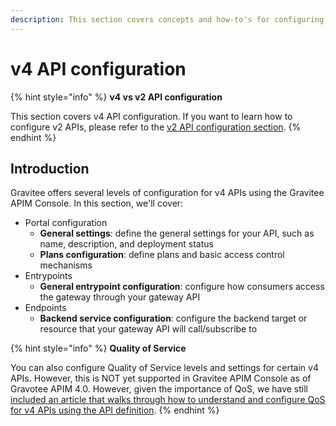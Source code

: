 ```yaml
---
description: This section covers concepts and how-to's for configuring v4 APIs in Gravitee.
---
```


# v4 API configuration

{% hint style="info" %}
**v4 vs v2 API configuration**

This section covers v4 API configuration. If you want to learn how to configure v2 APIs, please refer to the [v2 API configuration section](../v2-api-configuration/).
{% endhint %}

## Introduction

Gravitee offers several levels of configuration for v4 APIs using the Gravitee APIM Console. In this section, we'll cover:

* Portal configuration
  * **General settings**: define the general settings for your API, such as name, description, and deployment status
  * **Plans configuration**: define plans and basic access control mechanisms
* Entrypoints&#x20;
  * **General entrypoint configuration**: configure how consumers access the gateway through your gateway API
* Endpoints
  * **Backend service configuration**: configure the backend target or resource that your gateway API will call/subscribe to

{% hint style="info" %}
**Quality of Service**

You can also configure Quality of Service levels and settings for certain v4 APIs. However, this is NOT yet supported in Gravitee APIM Console as of Gravotee APIM 4.0. However, given the importance of QoS, we have still [included an article that walks through how to understand and configure QoS for v4 APIs using the API definition](quality-of-service.md).&#x20;
{% endhint %}
